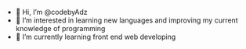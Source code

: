 - 👋 Hi, I’m @codebyAdz
- 👀 I’m interested in learning new languages and improving my current knowledge of programming 
- 🌱 I’m currently learning front end web developing

<!---
codebyAdz/codebyAdz is a ✨ special ✨ repository because its `README.md` (this file) appears on your GitHub profile.
You can click the Preview link to take a look at your changes.
--->
